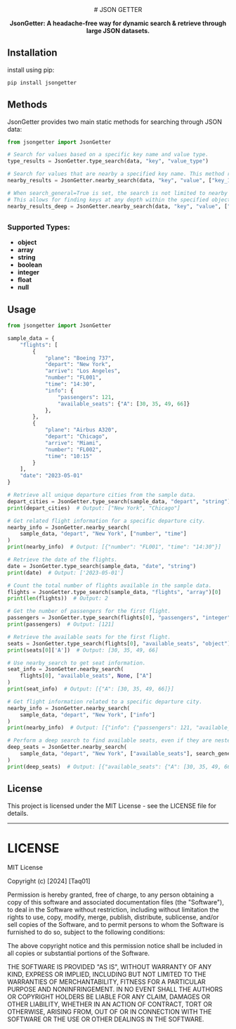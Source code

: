 <div align="center" style="text-align: center;">
# JSON GETTER
<p>
<b>
JsonGetter: A headache-free way for dynamic search & retrieve through large JSON datasets.
</b>
</p>
</div>

## Installation

install using pip:

```bash
pip install jsongetter
```

## Methods
JsonGetter provides two main static methods for searching through JSON data:

```python
from jsongetter import JsonGetter

# Search for values based on a specific key name and value type.
type_results = JsonGetter.type_search(data, "key", "value_type")

# Search for values that are nearby a specified key name. This method retrieves objects based on the key name.
nearby_results = JsonGetter.nearby_search(data, "key", "value", ["key_1", "key_2"...])

# When search_general=True is set, the search is not limited to nearby values in the JSON structure. 
# This allows for finding keys at any depth within the specified object.
nearby_results_deep = JsonGetter.nearby_search(data, "key", "value", ["key_1", "key_2"...], search_general=True)

```
## 

### Supported Types:
- **object**
- **array**
- **string**
- **boolean**
- **integer**
- **float**
- **null**

## Usage

```python
from jsongetter import JsonGetter

sample_data = {
    "flights": [
        {
            "plane": "Boeing 737",
            "depart": "New York",
            "arrive": "Los Angeles",
            "number": "FL001",
            "time": "14:30",
            "info": {
                "passengers": 121,
                "available_seats": {"A": [30, 35, 49, 66]}
            },
        },
        {
            "plane": "Airbus A320",
            "depart": "Chicago",
            "arrive": "Miami",
            "number": "FL002",
            "time": "10:15"
        }
    ],
    "date": "2023-05-01"
}

# Retrieve all unique departure cities from the sample data.
depart_cities = JsonGetter.type_search(sample_data, "depart", "string")
print(depart_cities)  # Output: ["New York", "Chicago"]

# Get related flight information for a specific departure city.
nearby_info = JsonGetter.nearby_search(
    sample_data, "depart", "New York", ["number", "time"]
)
print(nearby_info)  # Output: [{"number": "FL001", "time": "14:30"}]

# Retrieve the date of the flights.
date = JsonGetter.type_search(sample_data, "date", "string")
print(date)  # Output: ['2023-05-01']

# Count the total number of flights available in the sample data.
flights = JsonGetter.type_search(sample_data, "flights", "array")[0]
print(len(flights))  # Output: 2

# Get the number of passengers for the first flight.
passengers = JsonGetter.type_search(flights[0], "passengers", "integer")
print(passengers)  # Output: [121]

# Retrieve the available seats for the first flight.
seats = JsonGetter.type_search(flights[0], "available_seats", "object")
print(seats[0]['A'])  # Output: [30, 35, 49, 66]

# Use nearby_search to get seat information.
seat_info = JsonGetter.nearby_search(
    flights[0], "available_seats", None, ["A"]
)
print(seat_info)  # Output: [{"A": [30, 35, 49, 66]}]

# Get flight information related to a specific departure city.
nearby_info = JsonGetter.nearby_search(
    sample_data, "depart", "New York", ["info"]
)
print(nearby_info)  # Output: [{"info": {"passengers": 121, "available_seats": {"A": [30, 35, 49, 66]}}}]

# Perform a deep search to find available seats, even if they are nested within other objects.
deep_seats = JsonGetter.nearby_search(
    sample_data, "depart", "New York", ["available_seats"], search_general=True
)
print(deep_seats)  # Output: [{"available_seats": {"A": [30, 35, 49, 66]}}]

```



## License

This project is licensed under the MIT License - see the LICENSE file for details.

---

# LICENSE
MIT License

Copyright (c) [2024] [Taq01]

Permission is hereby granted, free of charge, to any person obtaining a copy
of this software and associated documentation files (the "Software"), to deal
in the Software without restriction, including without limitation the rights
to use, copy, modify, merge, publish, distribute, sublicense, and/or sell
copies of the Software, and to permit persons to whom the Software is
furnished to do so, subject to the following conditions:

The above copyright notice and this permission notice shall be included in all
copies or substantial portions of the Software.

THE SOFTWARE IS PROVIDED "AS IS", WITHOUT WARRANTY OF ANY KIND, EXPRESS OR
IMPLIED, INCLUDING BUT NOT LIMITED TO THE WARRANTIES OF MERCHANTABILITY,
FITNESS FOR A PARTICULAR PURPOSE AND NONINFRINGEMENT. IN NO EVENT SHALL THE
AUTHORS OR COPYRIGHT HOLDERS BE LIABLE FOR ANY CLAIM, DAMAGES OR OTHER
LIABILITY, WHETHER IN AN ACTION OF CONTRACT, TORT OR OTHERWISE, ARISING FROM,
OUT OF OR IN CONNECTION WITH THE SOFTWARE OR THE USE OR OTHER DEALINGS IN THE
SOFTWARE.